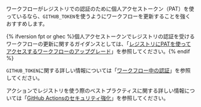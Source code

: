 ワークフローがレジストリでの認証のために個人アクセストークン（PAT）を使っているなら、`GITHUB_TOKEN`を使うようにワークフローを更新することを強くおすすめします。

{% ifversion fpt or ghec %}個人アクセストークンでレジストリの認証を受けるワークフローの更新に関するガイダンスとしては、「[レジストリにPATを使ってアクセスするワークフローのアップグレード](/packages/managing-github-packages-using-github-actions-workflows/publishing-and-installing-a-package-with-github-actions#upgrading-a-workflow-that-accesses-a-registry-using-a-pat)」を参照してください。{% endif %}

`GITHUB_TOKEN`に関する詳しい情報については「[ワークフロー中の認証](/actions/reference/authentication-in-a-workflow#using-the-github_token-in-a-workflow)」を参照してください。

アクションでレジストリを使う際のベストプラクティスに関する詳しい情報については「[GitHub Actionsのセキュリティ強化](/actions/getting-started-with-github-actions/security-hardening-for-github-actions#considering-cross-repository-access)」を参照してください。
